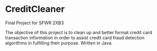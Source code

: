 # CreditCleaner
Final Project for SFWR 2XB3


The objective of this project is to clean up and better format credit card 
transaction information in order to assist credit card fraud detection algorithms 
in fulfilling their purpose. Written in Java.
